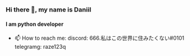 ### Hi there 👋, my name is Daniil
#### I am python developer

- 📫 How to reach me: discord: 666.私はこの世界に住みたくない#0101 telegramg: raze123q 
